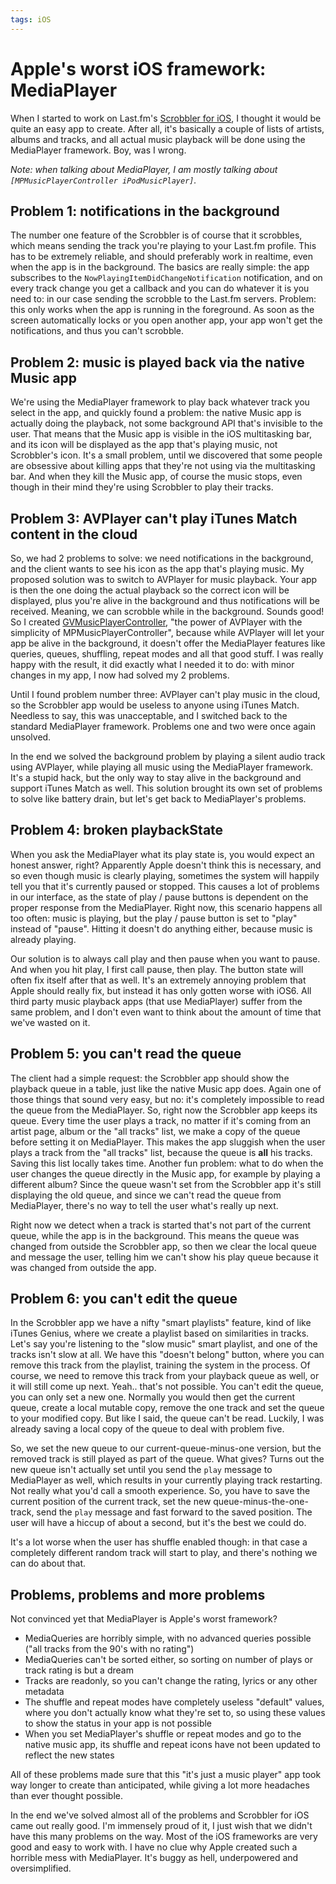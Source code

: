 ```yaml
---
tags: iOS
---
```


# Apple's worst iOS framework: MediaPlayer
When I started to work on Last.fm's [Scrobbler for iOS](http://www.last.fm/hardware/ios), I thought it would be quite an easy app to create. After all, it's basically a couple of lists of artists, albums and tracks, and all actual music playback will be done using the MediaPlayer framework. Boy, was I wrong.

*Note: when talking about MediaPlayer, I am mostly talking about `[MPMusicPlayerController iPodMusicPlayer]`.*

## Problem 1: notifications in the background
The number one feature of the Scrobbler is of course that it scrobbles, which means sending the track you're playing to your Last.fm profile. This has to be extremely reliable, and should preferably work in realtime, even when the app is in the background. The basics are really simple: the app subscribes to the `NowPlayingItemDidChangeNotification` notification, and on every track change you get a callback and you can do whatever it is you need to: in our case sending the scrobble to the Last.fm servers. Problem: this only works when the app is running in the foreground. As soon as the screen automatically locks or you open another app, your app won't get the notifications, and thus you can't scrobble.

## Problem 2: music is played back via the native Music app
We're using the MediaPlayer framework to play back whatever track you select in the app, and quickly found a problem: the native Music app is actually doing the playback, not some background API that's invisible to the user. That means that the Music app is visible in the iOS multitasking bar, and its icon will be displayed as the app that's playing music, not Scrobbler's icon. It's a small problem, until we discovered that some people are obsessive about killing apps that they're not using via the multitasking bar. And when they kill the Music app, of course the music stops, even though in their mind they're using Scrobbler to play their tracks.

## Problem 3: AVPlayer can't play iTunes Match content in the cloud
So, we had 2 problems to solve: we need notifications in the background, and the client wants to see his icon as the app that's playing music. My proposed solution was to switch to AVPlayer for music playback. Your app is then the one doing the actual playback so the correct icon will be displayed, plus you're alive in the background and thus notifications will be received. Meaning, we can scrobble while in the background. Sounds good! So I created [GVMusicPlayerController](https://github.com/gangverk/GVMusicPlayerController), "the power of AVPlayer with the simplicity of MPMusicPlayerController", because while AVPlayer will let your app be alive in the background, it doesn't offer the MediaPlayer features like queries, queues, shuffling, repeat modes and all that good stuff. I was really happy with the result, it did exactly what I needed it to do: with minor changes in my app, I now had solved my 2 problems.

Until I found problem number three: AVPlayer can't play music in the cloud, so the Scrobbler app would be useless to anyone using iTunes Match. Needless to say, this was unacceptable, and I switched back to the standard MediaPlayer framework. Problems one and two were once again unsolved.

In the end we solved the background problem by playing a silent audio track using AVPlayer, while playing all music using the MediaPlayer framework. It's a stupid hack, but the only way to stay alive in the background and support iTunes Match as well. This solution brought its own set of problems to solve like battery drain, but let's get back to MediaPlayer's problems.

## Problem 4: broken playbackState
When you ask the MediaPlayer what its play state is, you would expect an honest answer, right? Apparently Apple doesn't think this is necessary, and so even though music is clearly playing, sometimes the system will happily tell you that it's currently paused or stopped. This causes a lot of problems in our interface, as the state of play / pause buttons is dependent on the proper response from the MediaPlayer. Right now, this scenario happens all too often: music is playing, but the play / pause button is set to "play" instead of "pause". Hitting it doesn't do anything either, because music is already playing.

Our solution is to always call play and then pause when you want to pause. And when you hit play, I first call pause, then play. The button state will often fix itself after that as well. It's an extremely annoying problem that Apple should really fix, but instead it has only gotten worse with iOS6. All third party music playback apps (that use MediaPlayer) suffer from the same problem, and I don't even want to think about the amount of time that we've wasted on it.

## Problem 5: you can't read the queue
The client had a simple request: the Scrobbler app should show the playback queue in a table, just like the native Music app does. Again one of those things that sound very easy, but no: it's completely impossible to read the queue from the MediaPlayer. So, right now the Scrobbler app keeps its queue. Every time the user plays a track, no matter if it's coming from an artist page, album or the "all tracks" list, we make a copy of the queue before setting it on MediaPlayer. This makes the app sluggish when the user plays a track from the "all tracks" list, because the queue is **all** his tracks. Saving this list locally takes time. Another fun problem: what to do when the user changes the queue directly in the Music app, for example by playing a different album? Since the queue wasn't set from the Scrobbler app it's still displaying the old queue, and since we can't read the queue from MediaPlayer, there's no way to tell the user what's really up next.

Right now we detect when a track is started that's not part of the current queue, while the app is in the background. This means the queue was changed from outside the Scrobbler app, so then we clear the local queue and message the user, telling him we can't show his play queue because it was changed from outside the app.

## Problem 6: you can't edit the queue
In the Scrobbler app we have a nifty "smart playlists" feature, kind of like iTunes Genius, where we create a playlist based on similarities in tracks. Let's say you're listening to the "slow music" smart playlist, and one of the tracks isn't slow at all. We have this "doesn't belong" button, where you can remove this track from the playlist, training the system in the process. Of course, we need to remove this track from your playback queue as well, or it will still come up next. Yeah.. that's not possible. You can't edit the queue, you can only set a new one. Normally you would then get the current queue, create a local mutable copy, remove the one track and set the queue to your modified copy. But like I said, the queue can't be read. Luckily, I was already saving a local copy of the queue to deal with problem five.

So, we set the new queue to our current-queue-minus-one version, but the removed track is still played as part of the queue. What gives? Turns out the new queue isn't actually set until you send the `play` message to MediaPlayer as well, which results in your currently playing track restarting. Not really what you'd call a smooth experience. So, you have to save the current position of the current track, set the new queue-minus-the-one-track, send the `play` message and fast forward to the saved position. The user will have a hiccup of about a second, but it's the best we could do.

It's a lot worse when the user has shuffle enabled though: in that case a completely different random track will start to play, and there's nothing we can do about that.

## Problems, problems and more problems
Not convinced yet that MediaPlayer is Apple's worst framework?

- MediaQueries are horribly simple, with no advanced queries possible ("all tracks from the 90's with no rating")
- MediaQueries can't be sorted either, so sorting on number of plays or track rating is but a dream
- Tracks are readonly, so you can't change the rating, lyrics or any other metadata
- The shuffle and repeat modes have completely useless "default" values, where you don't actually know what they're set to, so using these values to show the status in your app is not possible
- When you set MediaPlayer's shuffle or repeat modes and go to the native music app, its shuffle and repeat icons have not been updated to reflect the new states

All of these problems made sure that this "it's just a music player" app took way longer to create than anticipated, while giving a lot more headaches than ever thought possible.

In the end we've solved almost all of the problems and Scrobbler for iOS came out really good. I'm immensely proud of it, I just wish that we didn't have this many problems on the way. Most of the iOS frameworks are very good and easy to work with. I have no clue why Apple created such a horrible mess with MediaPlayer. It's buggy as hell, underpowered and oversimplified.
